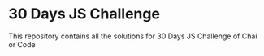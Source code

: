 # 30 Days JS Challenge

This repository contains all the solutions for 30 Days JS Challenge of Chai or Code
